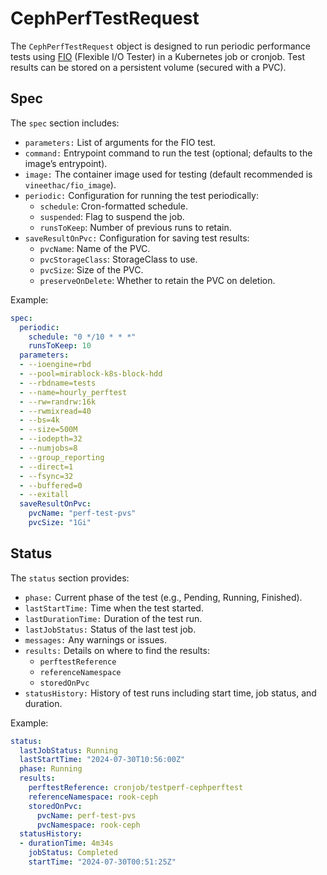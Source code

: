# CephPerfTestRequest

The `CephPerfTestRequest` object is designed to run periodic performance tests using [FIO](https://fio.readthedocs.io/en/latest/fio_doc.html) (Flexible I/O Tester) in a Kubernetes job or cronjob. Test results can be stored on a persistent volume (secured with a PVC).

## Spec

The `spec` section includes:

- `parameters:` List of arguments for the FIO test.
- `command:` Entrypoint command to run the test (optional; defaults to the image’s entrypoint).
- `image:` The container image used for testing (default recommended is `vineethac/fio_image`).
- `periodic:` Configuration for running the test periodically:
    - `schedule`: Cron-formatted schedule.
    - `suspended`: Flag to suspend the job.
    - `runsToKeep`: Number of previous runs to retain.
- `saveResultOnPvc:` Configuration for saving test results:
    - `pvcName`: Name of the PVC.
    - `pvcStorageClass`: StorageClass to use.
    - `pvcSize`: Size of the PVC.
    - `preserveOnDelete`: Whether to retain the PVC on deletion.

Example:
```yaml
spec:
  periodic:
    schedule: "0 */10 * * *"
    runsToKeep: 10
  parameters:
  - --ioengine=rbd
  - --pool=mirablock-k8s-block-hdd
  - --rbdname=tests
  - --name=hourly_perftest
  - --rw=randrw:16k
  - --rwmixread=40
  - --bs=4k
  - --size=500M
  - --iodepth=32
  - --numjobs=8
  - --group_reporting
  - --direct=1
  - --fsync=32
  - --buffered=0
  - --exitall
  saveResultOnPvc:
    pvcName: "perf-test-pvs"
    pvcSize: "1Gi"
```

## Status

The `status` section provides:

- `phase:` Current phase of the test (e.g., Pending, Running, Finished).
- `lastStartTime:` Time when the test started.
- `lastDurationTime:` Duration of the test run.
- `lastJobStatus:` Status of the last test job.
- `messages:` Any warnings or issues.
- `results:` Details on where to find the results:
    - `perftestReference`
    - `referenceNamespace`
    - `storedOnPvc`
- `statusHistory:` History of test runs including start time, job status, and duration.

Example:
```yaml
status:
  lastJobStatus: Running
  lastStartTime: "2024-07-30T10:56:00Z"
  phase: Running
  results:
    perftestReference: cronjob/testperf-cephperftest
    referenceNamespace: rook-ceph
    storedOnPvc:
      pvcName: perf-test-pvs
      pvcNamespace: rook-ceph
  statusHistory:
  - durationTime: 4m34s
    jobStatus: Completed
    startTime: "2024-07-30T00:51:25Z"
```
